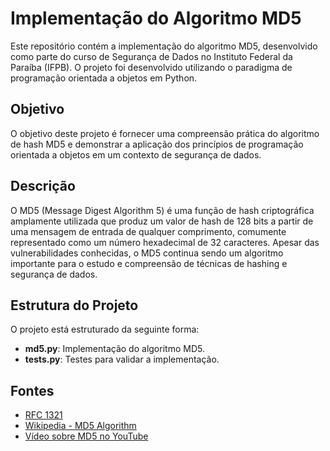 # Implementação do Algoritmo MD5

Este repositório contém a implementação do algoritmo MD5, desenvolvido como parte do curso de Segurança de Dados no Instituto Federal da Paraíba (IFPB). O projeto foi desenvolvido utilizando o paradigma de programação orientada a objetos em Python.

## Objetivo

O objetivo deste projeto é fornecer uma compreensão prática do algoritmo de hash MD5 e demonstrar a aplicação dos princípios de programação orientada a objetos em um contexto de segurança de dados.

## Descrição

O MD5 (Message Digest Algorithm 5) é uma função de hash criptográfica amplamente utilizada que produz um valor de hash de 128 bits a partir de uma mensagem de entrada de qualquer comprimento, comumente representado como um número hexadecimal de 32 caracteres. Apesar das vulnerabilidades conhecidas, o MD5 continua sendo um algoritmo importante para o estudo e compreensão de técnicas de hashing e segurança de dados.

## Estrutura do Projeto

O projeto está estruturado da seguinte forma:

- **md5.py**: Implementação do algoritmo MD5.
- **tests.py**: Testes para validar a implementação.

## Fontes

- [RFC 1321](https://www.ietf.org/rfc/rfc1321.txt)
- [Wikipedia - MD5 Algorithm](https://en.wikipedia.org/wiki/MD5#Algorithm)
- [Vídeo sobre MD5 no YouTube](https://www.youtube.com/watch?v=r6GlzIWiMD0&t=7s)
